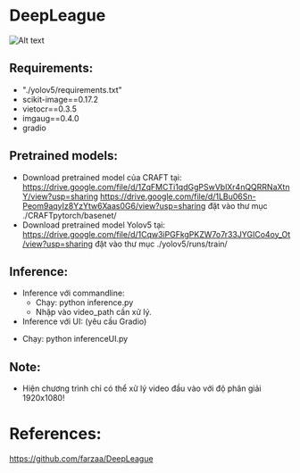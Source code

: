 # DeepLeague
![Alt text](demo.gif)
## Requirements:
 - "./yolov5/requirements.txt"
 - scikit-image==0.17.2
 - vietocr==0.3.5
 - imgaug==0.4.0
 - gradio
## Pretrained models:
- Download pretrained model của CRAFT tại:
  https://drive.google.com/file/d/1ZqFMCTi1qdGgPSwVblXr4nQQRRNaXtnY/view?usp=sharing
  https://drive.google.com/file/d/1LBu06Sn-Peom9aqyIz8YzYtw6Xaas0G6/view?usp=sharing
  đặt vào thư mục ./CRAFTpytorch/basenet/
 - Download pretrained model Yolov5 tại:
  https://drive.google.com/file/d/1Cqw3iPGFkgPKZW7o7r33JYGICo4oy_Ot/view?usp=sharing
  đặt vào thư mục ./yolov5/runs/train/
## Inference:
+ Inference với commandline:
  - Chạy: python inference.py
  - Nhập vào video_path cần xử lý.
 + Inference với UI: (yêu cầu Gradio)
 - Chạy: python inferenceUI.py
## Note:
- Hiện chương trình chỉ có thể xử lý video đầu vào với độ phân giải 1920x1080!
# References:
https://github.com/farzaa/DeepLeague
